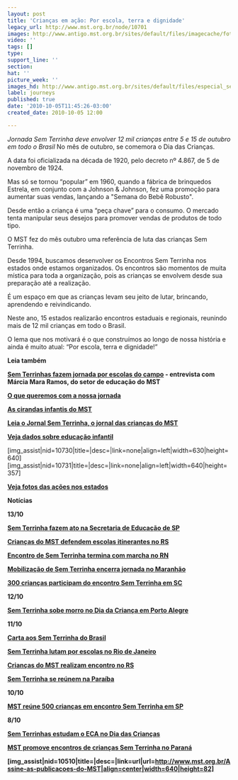 ```yaml
---
layout: post
title: 'Crianças em ação: Por escola, terra e dignidade'
legacy_url: http://www.mst.org.br/node/10701
images: http://www.antigo.mst.org.br/sites/default/files/imagecache/foto_destaque/especial_semterrinha_20101.jpg
video: ''
tags: []
type: 
support_line: ''
section: 
hat: ''
picture_week: ''
images_hd: http://www.antigo.mst.org.br/sites/default/files/especial_semterrinha_20101.jpg
label: journeys
published: true
date: '2010-10-05T11:45:26-03:00'
created_date: 2010-10-05 12:00

---
```

<em>
Jornada Sem Terrinha deve envolver 12 mil crianças entre 5 e 15 de outubro em todo o Brasil
</em>
No mês de outubro, se comemora o Dia das Crianças. 

A data foi oficializada na década de 1920, pelo decreto nº 4.867, de 5 de novembro de 1924. 

Mas só se tornou “popular” em 1960, quando a fábrica de brinquedos Estrela, em conjunto com a Johnson & Johnson, fez uma promoção para aumentar suas vendas, lançando a "Semana do Bebê Robusto". 

Desde então a criança é uma “peça chave” para o consumo. O mercado tenta manipular seus desejos para promover vendas de produtos de todo tipo.

O MST fez do mês outubro uma referência de luta das crianças Sem Terrinha. 

Desde 1994, buscamos desenvolver os Encontros Sem Terrinha nos estados onde estamos organizados. Os encontros são momentos de muita mística para toda a organização, pois as crianças se envolvem desde sua preparação até a realização. 

É um espaço em que as crianças levam seu jeito de lutar, brincando, aprendendo e reivindicando. 

Neste ano, 15 estados realizarão encontros estaduais e regionais, reunindo mais de 12 mil crianças em todo o Brasil. 

O lema que nos motivará é o que construímos ao longo de nossa história e ainda é muito atual: “Por escola, terra e dignidade!”

<strong>Leia também</strong>

<strong><a href="http://www.mst.org.br/Sem-Terrinhas-fazem-jornada-por-escolas-do-campo-no-mes-das-criancas" target="_SELF">Sem Terrinhas fazem jornada por escolas do campo</a> - entrevista com Márcia Mara Ramos, do setor de educação do MST</strong> 

<strong> <a href="http://www.mst.org.br/jornada-sem-terrinha-2010/O-que-queremos-com-a-nossa-jornada" target="_SELF">O que queremos com a nossa jornada </a></strong>  

<strong><a href="http://www.mst.org.br/jornada-sem-terrinha-2010/JST-As-cirandas-infantis-do-MST" target="_SELF">As cirandas infantis do MST </a></strong>  

<strong><a href="http://www.mst.org.br/jornada-sem-terrinha-2010/Especial-Leia-o-Jornal-Sem-Terrinha" target="_SELF">Leia o Jornal Sem Terrinha, o jornal das crianças do MST</a></strong>

<strong><a href="http://www.mst.org.br/jornada-sem-terrinha-2010/Veja-dados-sobre-educa%C3%A7%C3%A3o-infantil" target="_SELF">Veja dados sobre educação infantil </a></strong>  

[img_assist|nid=10730|title=|desc=|link=none|align=left|width=630|height=640]
[img_assist|nid=10731|title=|desc=|link=none|align=left|width=640|height=357]
<em></em>
<em></em>
<em></em>

<strong><a href="Veja-fotos-das-ações-nos-estados" target="_SELF">Veja fotos das ações nos estados</a></strong>

<strong>Notícias

<strong>13/10</strong>

<strong><a href="http://www.mst.org.br/Sem-Terrinha-fazem-ato-na-Secretaria-de-Educacao-de-SP" target="_SELF">Sem Terrinha fazem ato na Secretaria de Educação de SP</a></strong>

<strong><a href="http://www.mst.org.br/Criancas-do-MST-defendem-escolas-itinerantes-no-RS" target="_SELF">Crianças do MST defendem escolas itinerantes no RS</a></strong>

<strong><a href="http://www.mst.org.br/Encontro-de-Sem-Terrinha-termina-com-marcha-no-RN" target="_SELF">Encontro de Sem Terrinha termina com marcha no RN</a></strong>

<strong><a href="http://www.mst.org.br/Mobilizacao-de-Sem-Terrinha-encerra-jornada-no-Maranhao%20" target="_SELF">Mobilização de Sem Terrinha encerra jornada no Maranhão</a></strong>

<strong><a href="http://www.mst.org.br/300-criancas-participam-do-encontro-Sem-Terrinha-em-SC" target="_SELF">300 crianças participam do encontro Sem Terrinha em SC</a></strong>

<strong>12/10</strong>

<strong><a href="http://www.mst.org.br/Sem-Terrinha-sobe-morro-no-Dia-da-Crianca-em-Porto-Alegre" target="_SELF">Sem Terrinha sobe morro no Dia da Criança em Porto Alegre </a></strong>

<strong>11/10

<strong><a href="Carta-aos-Sem-Terrinha-do-Brasil" target="_SELF">Carta aos Sem Terrinha do Brasil</a></strong>

<strong><a href="Sem-Terrinha-lutam-por-escolas-no-Rio-de-Janeiro" target="_SELF">Sem Terrinha lutam por escolas no Rio de Janeiro</a></strong>

<strong><a href="Crianças-do-MST-realizam-encontro-no-RS" target="_SELF">Crianças do MST realizam encontro no RS</a></strong>

<strong><a href="Sem-Terrinha-se-reúnem-na-Paraíba" target="_SELF">Sem Terrinha se reúnem na Paraíba</a></strong>

<strong>10/10

<strong><a href="http://www.mst.org.br/MST-reune-500-criancas-em-encontro-Sem-Terrinha-em-SP" target="_SELF">MST reúne 500 crianças em encontro Sem Terrinha em SP</a></strong>

<strong>8/10

<strong><a href="http://www.mst.org.br/Sem-Terrinhas-estudam-o-ECA-no-Dia-das-Criancas" target="_SELF">Sem Terrinhas estudam o ECA no Dia das Crianças</a></strong>

<strong><a href="http://www.mst.org.br/MST-promove-encontros-de-criancas-Sem-Terrinha-no-Parana" target="_SELF">MST promove encontros de crianças Sem Terrinha no Paraná</a></strong>



<em></em>
[img_assist|nid=10510|title=|desc=|link=url|url=http://www.mst.org.br/Assine-as-publicacoes-do-MST|align=center|width=640|height=82]


